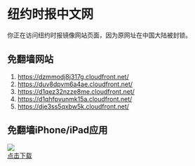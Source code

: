 <h1>纽约时报中文网</h1>
<p>你正在访问纽约时报镜像网站页面，因为原网址在中国大陆被封锁。</p>
<h2>免翻墙网站</h2>
<ol>
<li><a href="https://dzmmodj8j317g.cloudfront.net/" target="1">https://dzmmodj8j317g.cloudfront.net/</a></li>
<li><a href="https://duv8dpvm6a4ae.cloudfront.net/" target="2">https://duv8dpvm6a4ae.cloudfront.net/</a></li>
<li><a href="https://d1qez32nzze8me.cloudfront.net/" target="3">https://d1qez32nzze8me.cloudfront.net/</a></li>
<li><a href="https://d1qhfpvunmk15a.cloudfront.net/" target="4">https://d1qhfpvunmk15a.cloudfront.net/</a></li>
<li><a href="https://dje3ss5qxbw5k.cloudfront.net/" target="5">https://dje3ss5qxbw5k.cloudfront.net/</a></li>
</ol>
<h2>免翻墙iPhone/iPad应用</h2>
<p>
	<a href="https://itunes.apple.com/cn/app/niu-yue-shi-bao-zhong-wen-wang/id807498298?mt=8">
		<img src="icon175x175.jpeg" />
		<br/>点击下载
	</a>
</p>
